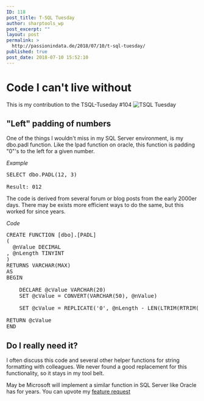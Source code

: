 ```yaml
---
ID: 118
post_title: T-SQL Tuesday
author: sharptools_wp
post_excerpt: ""
layout: post
permalink: >
  http://passionindata.de/2018/07/10/t-sql-tuesday/
published: true
post_date: 2018-07-10 15:52:10
---
```

# Code I can't live without

This is my contribution to the TSQL-Tuseday #104 ![TSQL Tuesday][1]

## "Left" padding of numbers

One of the things I wouldn't miss in my SQL Server environment, is my dbo.padl function. Like the lpad function on oracle, this function is padding "0"'s to the left for a given number.

*Example*

<pre class="sql">SELECT dbo.PADL(12, 3)

Result: 012
</pre>

The code is derived from several forum or blog posts from the early 2000er days. There may be exists more efficient ways to do the same, but this worked for since years.

*Code*

<pre class="sql">CREATE FUNCTION [dbo].[PADL]
(
  @nValue DECIMAL
, @nLength TINYINT
)
RETURNS VARCHAR(MAX)
AS
BEGIN

    DECLARE @cValue VARCHAR(20)
    SET @cValue = CONVERT(VARCHAR(50), @nValue)

    SET @cValue = REPLICATE('0', @nLength - LEN(LTRIM(RTRIM(CONVERT( VARCHAR(MAX), @nValue))))) + LTRIM(RTRIM(CONVERT( VARCHAR(MAX), @nValue)))

RETURN @cValue
END
</pre>

## Do I really need it?

I often discuss this code and several other helper functions for string formatting with colleagues. We never found a good replacement for this functionality, so it stays in my tool belt.

May be Microsoft will implement a similar function in SQL Server like Oracle has for years. You can upvote my [feature request][2]



 [1]: http://tsqltuesday.azurewebsites.net/wp-content/uploads/2017/02/tsqltuesday.jpg "T-SQL Tuesday"
 [2]: https://feedback.azure.com/forums/908035-sql-server/suggestions/32896552-provide-lpad-rpad-funtion
